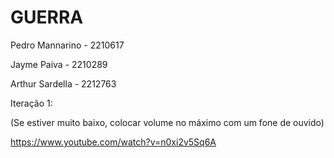 # GUERRA
Pedro Mannarino - 2210617

Jayme Paiva - 2210289

Arthur Sardella - 2212763


Iteração 1:

(Se estiver muito baixo, colocar volume no máximo com um fone de ouvido)

https://www.youtube.com/watch?v=n0xi2v5Sq6A
